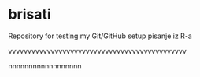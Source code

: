 # brisati
Repository for testing my Git/GitHub setup
pisanje iz R-a

vvvvvvvvvvvvvvvvvvvvvvvvvvvvvvvvvvvvvvvvvvvvvv


nnnnnnnnnnnnnnnnnn